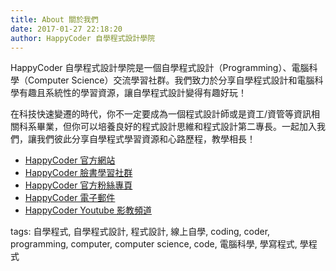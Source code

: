 ```yaml
---
title: About 關於我們
date: 2017-01-27 22:18:20
author: HappyCoder 自學程式設計學院
---
```


HappyCoder 自學程式設計學院是一個自學程式設計（Programming）、電腦科學（Computer Science）交流學習社群。我們致力於分享自學程式設計和電腦科學有趣且系統性的學習資源，讓自學程式設計變得有趣好玩！

在科技快速變遷的時代，你不一定要成為一個程式設計師或是資工/資管等資訊相關科系畢業，但你可以培養良好的程式設計思維和程式設計第二專長。一起加入我們，讓我們彼此分享自學程式學習資源和心路歷程，教學相長！​

- [HappyCoder 官方網站](https://www.happycoder.org/)
- [HappyCoder 臉書學習社群](https://www.facebook.com/groups/HappyCoderOrg/)
- [HappyCoder 官方粉絲專頁](https://www.facebook.com/HappyCoderOrg/)
- [HappyCoder 電子郵件](mailto:happycoderorg@gmail.com)
- [HappyCoder Youtube 影教頻道](https://www.youtube.com/channel/UCehU65UuvbswxhZ4CXJkdxA)

tags: 自學程式, 自學程式設計, 程式設計, 線上自學, coding, coder, programming, computer, computer science, code, 電腦科學, 學寫程式, 學程式
